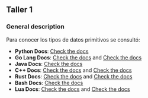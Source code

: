 ## Taller 1
### General description
Para conocer los tipos de datos primitivos se consultó: 

- **Python Docs**: [Check the docs](https://docs.python.org/3/library/datatypes.html)
- **Go Lang Docs**: [Check the docs](https://pkg.go.dev/go.mongodb.org/mongo-driver/bson/primitive) and [Check the docs](https://www.geeksforgeeks.org/data-types-in-go/)
- **Java Docs**: [Check the docs](https://docs.oracle.com/javase/tutorial/java/nutsandbolts/datatypes.html)
- **C++ Docs**: [Check the docs](https://en.cppreference.com/w/cpp/language/types) and [Check the docs](https://www.geeksforgeeks.org/cpp-data-types/)
- **Rust Docs**: [Check the docs](https://doc.rust-lang.org/book/ch03-02-data-types.html) and [Check the docs](https://web.mit.edu/rust-lang_v1.25/arch/amd64_ubuntu1404/share/doc/rust/html/book/first-edition/primitive-types.html)
- **Bash Docs**: [Check the docs](https://www.gnu.org/software/gnu-c-manual/gnu-c-manual.html#Data-Types)
- **Lua Docs**: [Check the docs](https://www.lua.org/manual/5.1/manual.html) and [Check the docs](https://devdocs.io/lua~5.4/)

